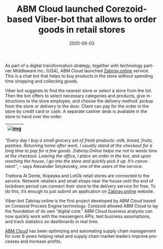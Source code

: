 ﻿---
date: '2020-06-03'
url: 'abm-cloud-corezoid-viber-bot'
next: 'varus-spirin-corezoid-digital-core'
title: 'ABM Cloud launched Corezoid-based Viber-bot
that allows to order goods in retail stores'
description: 'Corezoid allowed ABM Cloud to lay the foundation of its own “digital core." Now ABM Cloud business analysts can work quickly with APIs messengers, put forward and test business hypotheses, track statistics on dashboards in real time'
image: '/images/abm-cloud-corezoid-viber-bot.png'
category:
    - 'Use cases'
subcategory:
    - 'Enterprise'
tags:
    - 'abmcloud'
    - 'messenger'
    - 'viber'
    - 'chatbot'
    - 'retail'
lang: 'en'
---

As part of a digital transformation strategy, together with technology partner Middleware Inc. (USA), ABM Cloud launched [Zabiray.online](http://zabiray.online) service. This is a chat bot that helps to buy products in the store without spending time shopping and collecting goods.

  

Viber bot suggests to find the nearest store or select a store from the list. Then the bot offers to select necessary categories and products, give instructions to the store employee, and choose the delivery method: pickup from the store or delivery to the door. Client can pay for the order in the store by credit card or cash. A separate cashier desk is available in the store to hand over the order.

| [![img](../images/abm-viber-bot-video.png)](https://www.youtube.com/watch?v=Mnj3jkYFXzo&feature=emb_title) |
| :---: |
  
*“Every day I buy a small grocery set of fresh products: milk, bread, fruits, pastries. Returning home after work, I usually stand at the checkout for a long time to pay for a few goods. Zabiray.Online helps me not to waste time at the checkout. Leaving the office, I place an order in the bot, and upon reaching the house, I go into the store and quickly pick it up. It’s convenient”*, – says Alexander Smykovsky, one of the users of the service.
 

Trattoria Al Dente, Kopeyka and LotOk retail stores are connected to the service. Network retailers and small shops near the house until the end of lockdown period can connect their store to the delivery service for free. To do this, it’s enough to just submit an application on [Zabiray.online](https://zabiray.online/#rec180274493) website.

Viber-bot Zabiray.online is the first project developed by ABM Cloud based on Corezoid Process Engine technology. Corezoid allowed ABM Cloud to lay the foundation of its own “digital core." ABM Cloud business analysts can now quickly work with the messengers APIs, test business assumptions, and track statistics on dashboards in real time.

  
[ABM Cloud](https://abmcloud.com/) has been optimizing and automating supply chain management for over 8 years helping retail and supply chain market leaders improve processes and increase profits.
